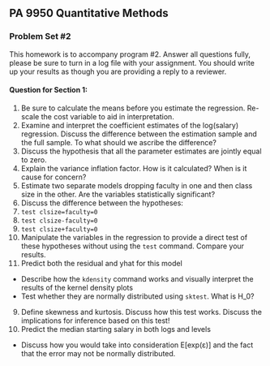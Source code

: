 ## PA 9950 Quantitative Methods

### Problem Set \#2

This homework is to accompany program \#2. Answer all questions fully, please be sure to turn in a log file with your assignment. You should write up your results as though you are providing a reply to a reviewer.

#### Question for Section 1:
1. Be sure to calculate the means before you estimate the regression. Re-scale the cost variable to aid in interpretation.
2. Examine and interpret the coefficient estimates of the log(salary) regression. Discuss the difference between the estimation sample and the full sample. To what should we ascribe the difference?
3. Discuss the hypothesis that all the parameter estimates are jointly equal to zero.
4. Explain the variance inflation factor. How is it calculated?  When is it cause for concern?
5. Estimate two separate models dropping faculty in one and then class size in the other. Are the variables statistically significant?
6. Discuss the difference between the hypotheses:
  1. ```test clsize=faculty=0```
  2. ```test clsize-faculty=0```
  3. ```test clsize+faculty=0```
7. Manipulate the variables in the regression to provide a direct test of these hypotheses without using the ```test``` command. Compare your results.
8. Predict both the residual and yhat for this model
  * Describe how the ```kdensity``` command works and visually interpret the results of the kernel density plots
  * Test whether they are normally distributed using ```sktest```. What is H_0?
9. Define skewness and kurtosis. Discuss how this test works. Discuss the implications for inference based on this test!
10. Predict the median starting salary in both logs and levels
  * Discuss how you would take into consideration E[exp(ε)] and the fact that the error may not be normally distributed.
